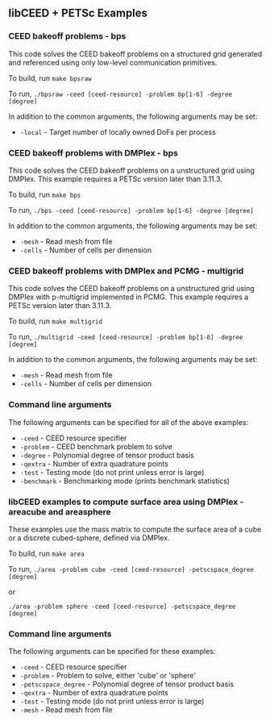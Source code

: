 ## libCEED + PETSc Examples

### CEED bakeoff problems - bps

This code solves the CEED bakeoff problems on a structured grid generated and
referenced using only low-level communication primitives.

To build, run `make bpsraw`

To run, `./bpsraw -ceed [ceed-resource] -problem bp[1-6] -degree [degree]`

In addition to the common arguments, the following arguments may be set:

- `-local`             - Target number of locally owned DoFs per process

### CEED bakeoff problems with DMPlex - bps

This code solves the CEED bakeoff problems on a unstructured grid using DMPlex.
This example requires a PETSc version later than 3.11.3.

To build, run `make bps`

To run, `./bps -ceed [ceed-resource] -problem bp[1-6] -degree [degree]`

In addition to the common arguments, the following arguments may be set:

- `-mesh`              - Read mesh from file
- `-cells`             - Number of cells per dimension

### CEED bakeoff problems with DMPlex and PCMG - multigrid

This code solves the CEED bakeoff problems on a unstructured grid using DMPlex
with p-multigrid implemented in PCMG. This example requires a PETSc version later than 3.11.3.

To build, run `make multigrid`

To run, `./multigrid -ceed [ceed-resource] -problem bp[1-6] -degree [degree]`

In addition to the common arguments, the following arguments may be set:

- `-mesh`              - Read mesh from file
- `-cells`             - Number of cells per dimension

### Command line arguments

The following arguments can be specified for all of the above examples:

- `-ceed`              - CEED resource specifier
- `-problem`           - CEED benchmark problem to solve
- `-degree`            - Polynomial degree of tensor product basis
- `-qextra`            - Number of extra quadrature points
- `-test`              - Testing mode (do not print unless error is large)
- `-benchmark`         - Benchmarking mode (prints benchmark statistics)

### libCEED examples to compute surface area using DMPlex - areacube and areasphere

These examples use the mass matrix to compute the surface area of a cube or a discrete cubed-sphere, defined via DMPlex.

To build, run `make area`

To run, `./area -problem cube -ceed [ceed-resource] -petscspace_degree [degree]`

or

`./area -problem sphere -ceed [ceed-resource] -petscspace_degree [degree]`

### Command line arguments

The following arguments can be specified for these examples:

- `-ceed`              - CEED resource specifier
- `-problem`           - Problem to solve, either 'cube' or 'sphere'
- `-petscspace_degree` - Polynomial degree of tensor product basis
- `-qextra`            - Number of extra quadrature points
- `-test`              - Testing mode (do not print unless error is large)
- `-mesh`              - Read mesh from file

